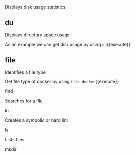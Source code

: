 
Displays disk usage statistics

## du

Displays directory space usage

As an example we can get disk usage by  using `du`{{execute}}

## file

Identifies a file type

Get file type of docker by using `file docker`{{execute}}

find

Searches for a file

ln

Creates a symbolic or hard link

ls

Lists files

mkdir
